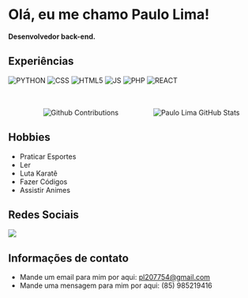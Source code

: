 # Olá, eu me chamo Paulo Lima!
**Desenvolvedor back-end.**

## Experiências
![PYTHON](https://img.shields.io/badge/-PYTHON-000?style=flat&logo=PYTHON&logoColor=9644F4)
![CSS](https://img.shields.io/badge/-CSS-000?style=flat&logo=CSS3&logoColor=9644F4)
![HTML5](https://img.shields.io/badge/-HTML-000?style=flat&logo=HTML5&logoColor=9644F4)
![JS](https://img.shields.io/badge/-JAVASCRIPT-000?style=flat&logo=JAVASCRIPT&logoColor=9644F4)
![PHP](https://img.shields.io/badge/-PHP-000?style=flat&logo=PHP&logoColor=9644F4)
![REACT](https://img.shields.io/badge/-REACT-000?style=flat&logo=REACT&logoColor=9644F4)

<br>
<br> 

<div align="left" style="display:flex; justify-content: space-evenly;">
    <a href="https://github.com/PauloLimaj/"></a>
    <img alt="Github Contributions" src="https://github-readme-streak-stats.herokuapp.com/?user=PauloLima4&theme=midnight-purple&hide_border=true&locale=pt-br" title="Github Contributions"/>
    <br>
    <img alt="Paulo Lima GitHub Stats" src="https://github-readme-stats.vercel.app/api?username=PauloLima4&theme=midnight-purple&show_icons=true&hide_border=true&locale=pt-br&rank_icon=github" title="Paulo Lima Status Github"/>
</div>


## Hobbies
  - Praticar Esportes
  - Ler
  - Luta Karatê
  - Fazer Códigos
  - Assistir Animes

## Redes Sociais
<div style="display:inline_block">
    <a href="http://www.instagram.com/plazoomoficial/" target=""_blank><img src="https://img.shields.io/badge/-Instagram-%23E4405F?style=for-the-badge&logo=instagram&logoColor=white" target=" _blank"></a>
</div>

## Informações de contato
 - Mande um email para mim por aqui: pl207754@gmail.com
 - Mande uma mensagem para mim por aqui: (85) 985219416
 <br>

